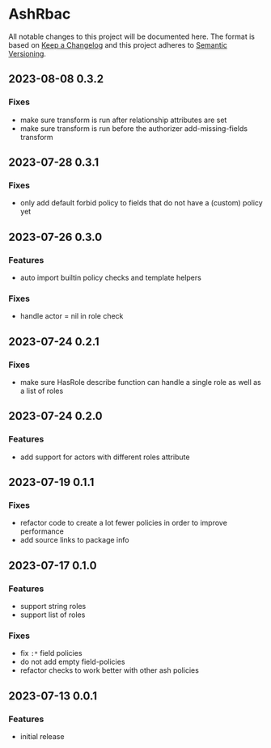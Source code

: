 # AshRbac

All notable changes to this project will be documented here. The format is based
on [Keep a Changelog](http://keepachangelog.com/en/1.0.0/) and this project
adheres to [Semantic Versioning](http://semver.org/spec/v2.0.0.html).

## 2023-08-08 0.3.2

### Fixes

- make sure transform is run after relationship attributes are set
- make sure transform is run before the authorizer add-missing-fields transform

## 2023-07-28 0.3.1

### Fixes

- only add default forbid policy to fields that do not have a (custom) policy yet

## 2023-07-26 0.3.0

### Features

- auto import builtin policy checks and template helpers

### Fixes

- handle actor = nil in role check

## 2023-07-24 0.2.1

### Fixes

- make sure HasRole describe function can handle a single role as well as a list of roles

## 2023-07-24 0.2.0

### Features

- add support for actors with different roles attribute

## 2023-07-19 0.1.1

### Fixes

- refactor code to create a lot fewer policies in order to improve performance
- add source links to package info

## 2023-07-17 0.1.0

### Features

- support string roles
- support list of roles

### Fixes

- fix `:*` field policies
- do not add empty field-policies
- refactor checks to work better with other ash policies

## 2023-07-13 0.0.1

### Features

- initial release

